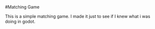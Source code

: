 #Matching Game

This is a simple matching game. I made it just to see if I knew what i was doing in godot.
